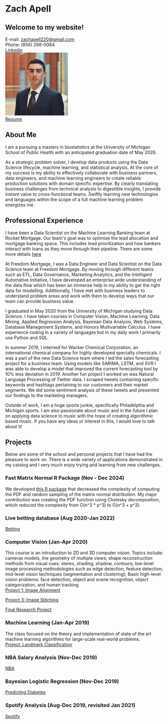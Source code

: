 # Zach Apell

## Welcome to my website!
E-mail: zachapell220@gmail.com  
Phone: (856) 298-0064  
[Linkedin](https://www.linkedin.com/in/zach-apell/)  
![me](./0.jpeg)  
[Resume](./Apell_Zachary_Resume(jul23).pdf)


## About Me
I am a pursuing a masters in biostatistics at the University of Michigan School of Public Health with an anticipated graduation date of May 2026. 

As a strategic problem solver, I develop data products using the Data Science lifecycle, machine learning, and statistical analysis. At the core of my success is my ability to effectively collaborate with business partners, data engineers, and machine learning engineers to create reliable production solutions with domain specific expertise. By clearly translating business challenges from technical analysis to digestible insights, I provide instant value to cross-functional teams. Swiftly learning new technologies and languages within the scope of a full machine learning problem energizes me.


## Professional Experience
I have been a Data Scientist on the Machine Learning Banking team at Rocket Mortgage.  Our team's goal was to optimize the lead allocation and mortgage banking space.  This includes lead prioritization and how bankers interact with loans as they move through their pipeline.  There are some more details [here](./RKT/readme.md) 

At Freedom Mortgage, I was a Data Engineer and Data Scientist on the Data Science team at Freedom Mortgage.  By moving through different teams such as ETL, Data Governance, Marketing Analytics, and the Intelligent Automative Initiative, I have developed an enterprise wide understanding of the data flow which has been an immense help in my ability to get the right data for modelling.  Additionally, I have met with business leaders to understand problem areas and work with them to develop ways that our team can provide business value.

I graduated in May 2020 from the University of Michigan studying Data Science.  I have taken courses in Computer Vision, Machine Learning, Data Mining, Applied Regression Analysis, Bayesian Data Analysis, Web Systems, Database Management Systems, and Honors Multivariable Calculus.  I have experience coding in a variety of languages but in my daily work I primarily use Python and SQL.  

In summer 2019, I interned for Wacker Chemical Corporation, an international chemical company for highly developed specialty chemicals.  I was a part of the new Data Science team where I led the sales forecasting project for a business team.  Using models like SARIMA, LSTM, and SVR I was able to develop a model that improved the current forecasting tool by 10% less deviation in 2019.  Another fun project I worked on was Natural Language Processing of Twitter data.  I scraped tweets containing specific keywords and hashtags pertaining to our customers and their market segments.  We did some sentiment analysis of these tweets and presented our findings to the marketing managers.

Outside of work, I am a huge sports junkie, specifically Philadelphia and Michigan sports.  I am also passionate about music and in the future I plan on applying data science to music with the hope of creating algorithmic based music.  If you have any ideas or interest in this, I would love to talk about it!

## Projects
Below are some of the school and personal projects that I have had the pleasure to work on.  There is a wide variety of applications demonstrated in my catalog and I very much enjoy trying and learning from new challenges.

### Fast Matrix Normal R Package (Nov - Dec 2024)
We developed [this R package](https://github.com/ziyuliu1999/fastMN) that decreased the complexity of computing the PDF and random sampling of the matrix normal distribution. My major contribution was creating the PDF function using Cholesky decomposition, which reduced the complexity from O(n^3 * p^3) to O(n^3 + p^3).  

### Live betting database (Aug 2020-Jan 2022)
[Betting](./gambling/overview.md)

### Computer Vision (Jan-Apr 2020)
This course is an introduction to 2D and 3D computer vision. Topics include: cameras models, the geometry of multiple views; shape reconstruction methods from visual cues: stereo, shading, shadow, contours; low-level image processing methodologies such as edge detection, feature detection; mid-level vision techniques (segmentation and clustering); Basic high-level vision problems: face detection, object and scene recognition, object categorization, and human tracking  
[Project 1: Image Alignment](./eecs442_p1/README.md)  

[Project 3: Image Stitching](./eecs442_p3/README.md)

[Final Research Project](./442_final_project/overview.md)

### Machine Learning (Jan-Apr 2019)
The class focused on the theory and implementation of state of the art machine learning algorithms for large-scale real-world problems.\
[Project: Landmark Classification](./eecs445_p2/README.md)

### NBA Salary Analysis (Nov-Dec 2019)
[NBA](./415_final_project/overview.md)

### Bayesian Logistic Regression (Nov-Dec 2019)
[Predicting Diabetes](./final_project/overview.md)

### Spotify Analysis (Aug-Dec 2019, revisited Jan 2021)
[Spotify](./spotify/readme.md)




